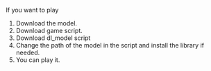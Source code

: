 If you want to play
1. Download the model.
2. Download game script.
3. Download dl_model script
4. Change the path of the model in the script and install the library if needed.
5. You can play it.

